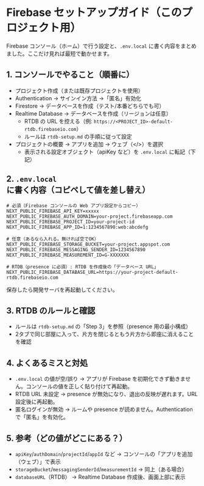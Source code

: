 # Firebase セットアップガイド（このプロジェクト用）

Firebase コンソール（ホーム）で行う設定と、`.env.local` に書く内容をまとめました。ここだけ見れば最短で動かせます。

## 1. コンソールでやること（順番に）
- プロジェクト作成（または既存プロジェクトを使用）
- Authentication → サインイン方法 →「匿名」有効化
- Firestore → データベースを作成（テスト/本番どちらでも可）
- Realtime Database → データベースを作成（リージョンは任意）
  - RTDB の URL を控える（例: `https://<PROJECT_ID>-default-rtdb.firebaseio.com`）
  - ルールは `rtdb-setup.md` の手順に従って設定
- プロジェクトの概要 → アプリを追加 → ウェブ（</>）を選択
  - 表示される設定オブジェクト（apiKey など）を `.env.local` に転記（下記）

## 2. `.env.local` に書く内容（コピペして値を差し替え）
```
# 必須（Firebase コンソールの Web アプリ設定からコピー）
NEXT_PUBLIC_FIREBASE_API_KEY=xxxxx
NEXT_PUBLIC_FIREBASE_AUTH_DOMAIN=your-project.firebaseapp.com
NEXT_PUBLIC_FIREBASE_PROJECT_ID=your-project-id
NEXT_PUBLIC_FIREBASE_APP_ID=1:1234567890:web:abcdefg

# 任意（あるなら入れる。無ければ空でOK）
NEXT_PUBLIC_FIREBASE_STORAGE_BUCKET=your-project.appspot.com
NEXT_PUBLIC_FIREBASE_MESSAGING_SENDER_ID=1234567890
NEXT_PUBLIC_FIREBASE_MEASUREMENT_ID=G-XXXXXXX

# RTDB（presence に必須）: RTDB を作成後の「データベース URL」
NEXT_PUBLIC_FIREBASE_DATABASE_URL=https://your-project-default-rtdb.firebaseio.com
```

保存したら開発サーバを再起動してください。

## 3. RTDB のルールと確認
- ルールは `rtdb-setup.md` の「Step 3」を参照（presence 用の最小構成）
- 2タブで同じ部屋に入って、片方を閉じるともう片方から即座に消えることを確認

## 4. よくあるミスと対処
- `.env.local` の値が空/誤り → アプリが Firebase を初期化できず動きません。コンソールの値を正しく貼り付けて再起動。
- RTDB URL 未設定 → presence が無効になり、退出の反映が遅れます。URL設定後に再起動。
- 匿名ログインが無効 → ルームや presence が読めません。Authentication で「匿名」を有効化。

## 5. 参考（どの値がどこにある？）
- `apiKey`/`authDomain`/`projectId`/`appId` など → コンソールの「アプリを追加（ウェブ）」で表示
- `storageBucket`/`messagingSenderId`/`measurementId` → 同上（ある場合）
- `databaseURL`（RTDB） → Realtime Database 作成後、画面上部に表示

